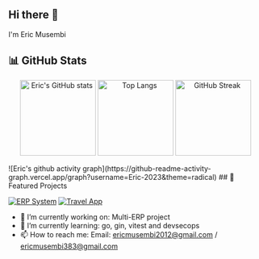 ## Hi there 👋
I'm Eric Musembi

## 📊 GitHub Stats
<p align="center">
  <img src="https://github-readme-stats.vercel.app/api?username=Eric-2023&show_icons=true&theme=radical" alt="Eric's GitHub stats" height="150"/>
  <img src="https://github-readme-stats.vercel.app/api/top-langs/?username=Eric-2023&layout=compact&theme=radical" alt="Top Langs" height="150"/>
  <img src="https://streak-stats.demolab.com?user=Eric-2023&theme=radical&hide_border=true" alt="GitHub Streak" height="150"/>
</p>
![Eric's github activity graph](https://github-readme-activity-graph.vercel.app/graph?username=Eric-2023&theme=radical)
## 🚀 Featured Projects

[![ERP System](https://github-readme-stats.vercel.app/api/pin/?username=Eric-2023&repo=erp-system&theme=radical)](https://github.com/Eric-2023/Multi-ERP)
[![Travel App](https://github-readme-stats.vercel.app/api/pin/?username=Eric-2023&repo=travel-app&theme=radical)](https://github.com/Eric-2023/bakery)




- 🔭 I’m currently working on: Multi-ERP project
- 🌱 I’m currently learning: go, gin, vitest and devsecops
- 📫 How to reach me: Email: ericmusembi2012@gmail.com / ericmusembi383@gmail.com 
